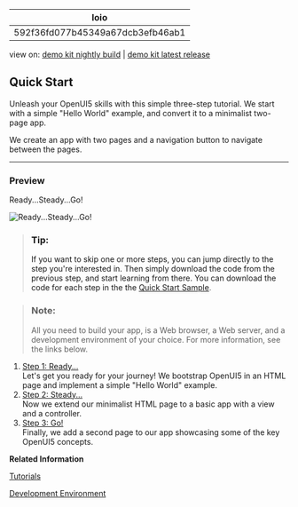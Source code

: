 <!-- loio592f36fd077b45349a67dcb3efb46ab1 -->

| loio |
| -----|
| 592f36fd077b45349a67dcb3efb46ab1 |

<div id="loio">

view on: [demo kit nightly build](https://openui5nightly.hana.ondemand.com/#/topic/592f36fd077b45349a67dcb3efb46ab1) | [demo kit latest release](https://openui5.hana.ondemand.com/#/topic/592f36fd077b45349a67dcb3efb46ab1)</div>

## Quick Start

Unleash your OpenUI5 skills with this simple three-step tutorial. We start with a simple "Hello World" example, and convert it to a minimalist two-page app.

We create an app with two pages and a navigation button to navigate between the pages.

***

### Preview

  
  
<a name="loio592f36fd077b45349a67dcb3efb46ab1__fig_vf2_vfl_4s"/>Ready...Steady...Go!

 ![](loio443918d392b94ec58e0f84df6ec54d46_LowRes.png "Ready...Steady...Go!") 

> ### Tip:  
> If you want to skip one or more steps, you can jump directly to the step you're interested in. Then simply download the code from the previous step, and start learning from there. You can download the code for each step in the the [Quick Start Sample](https://openui5.hana.ondemand.com/#/entity/sap.m.tutorial.quickstart). 

> ### Note:  
> All you need to build your app, is a Web browser, a Web server, and a development environment of your choice. For more information, see the links below.

1.  [Step 1: Ready...](Step_1_Ready..._851bde4.md "Let's get you ready for your journey! We bootstrap OpenUI5 in an HTML page and
		implement a simple &quot;Hello World&quot; example.")  
Let's get you ready for your journey! We bootstrap OpenUI5 in an HTML page and implement a simple "Hello World" example.
2.  [Step 2: Steady...](Step_2_Steady..._128214a.md "Now we extend our minimalist HTML page to a basic app with a view and a controller.")  
Now we extend our minimalist HTML page to a basic app with a view and a controller.
3.  [Step 3: Go!](Step_3_Go!_073d107.md "Finally, we add a second page to our app showcasing some of the key OpenUI5
		concepts.")  
Finally, we add a second page to our app showcasing some of the key OpenUI5 concepts.

**Related Information**  


[Tutorials](Tutorials_8b49fc1.md "Set up your development environment and go through our tutorials. They introduce you to all major development paradigms of OpenUI5 using practical examples in an interactive format. The demo apps show OpenUI5 in action.")

[Development Environment](Development_Environment_7bb04e0.md "This part of the documentation introduces you to some common and recommended use cases for the installation, configuration, and setup of OpenUI5 development environments.")


